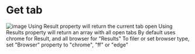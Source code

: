 # Get tab
![image](https://user-images.githubusercontent.com/4155937/163790922-883fabe5-7686-4de2-869a-7e4f60829ca5.png)
Using Result property will return the current tab open
Using Results property will return an array with all open tabs
By default uses chrome for Result, and all browser for "Results"
To filer or set browser type, set "Browser" property to "chrome", "ff" or "edge"
